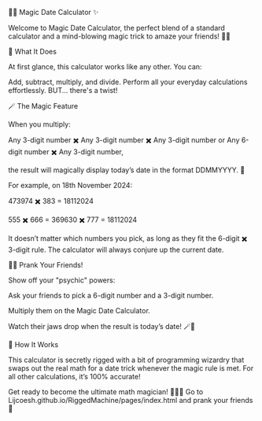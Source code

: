 🧙‍♂️ Magic Date Calculator ✨

Welcome to Magic Date Calculator, the perfect blend of a standard calculator and a mind-blowing magic trick to amaze your friends! 🎩📅


🎉 What It Does

At first glance, this calculator works like any other. You can:


Add, subtract, multiply, and divide.
Perform all your everyday calculations effortlessly.
BUT... there's a twist!

🪄 The Magic Feature

When you multiply:

Any 3-digit number ✖️ Any 3-digit number ✖️ Any 3-digit number or Any 6-digit number ✖️ Any 3-digit number,

the result will magically display today’s date in the format DDMMYYYY. 🤯

For example, on 18th November 2024:

473974 ✖️ 383 = 18112024

555 ✖️ 666 = 369630 ✖️ 777 = 18112024

It doesn’t matter which numbers you pick, as long as they fit the 6-digit ✖️ 3-digit rule. The calculator will always conjure up the current date.


🕵️‍♂️ Prank Your Friends!

Show off your "psychic" powers:


Ask your friends to pick a 6-digit number and a 3-digit number.

Multiply them on the Magic Date Calculator.

Watch their jaws drop when the result is today’s date! 🪄👀

🔧 How It Works

This calculator is secretly rigged with a bit of programming wizardry that swaps out the real math for a date trick whenever the magic rule is met. For all other calculations, it’s 100% accurate!

Get ready to become the ultimate math magician! 🧙‍♀️🔢 Go to Lijcoesh.github.io/RiggedMachine/pages/index.html and prank your friends 🎉
